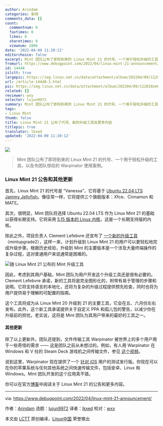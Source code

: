 ```yaml
---
author: Arindam
categories: 新闻
comments_data: []
count:
  commentnum: 0
  favtimes: 0
  likes: 0
  sharetimes: 0
  viewnum: 2806
date: '2022-04-09 11:20:12'
editorchoice: false
excerpt: Mint 团队公布了即将到来的 Linux Mint 21 的代号、一个用于轻松升级的工具，以及令团队惊叹的 Warpinator 使用案例。
fromurl: https://www.debugpoint.com/2022/04/linux-mint-21-announcement/
id: 14448
islctt: true
largepic: https://img.linux.net.cn/data/attachment/album/202204/09/112010zm619gd31ka7zk3k.jpg
url: /article-14448-1.html
pic: https://img.linux.net.cn/data/attachment/album/202204/09/112010zm619gd31ka7zk3k.jpg.thumb.jpg
related: []
reviewer: wxy
selector: lujun9972
summary: Mint 团队公布了即将到来的 Linux Mint 21 的代号、一个用于轻松升级的工具，以及令团队惊叹的 Warpinator 使用案例。
tags:
- Linux Mint
thumb: false
title: Linux Mint 21 公布了代号、新的升级工具及更多内容
titlepic: true
translator: lkxed
updated: '2022-04-09 11:20:12'
---
```


![](/data/attachment/album/202204/09/112010zm619gd31ka7zk3k.jpg)



> 
> Mint 团队公布了即将到来的 Linux Mint 21 的代号、一个用于轻松升级的工具，以及令团队惊叹的 Warpinator 使用案例。
> 
> 
> 


### Linux Mint 21 公告和其他更新


首先，Linux Mint 21 的代号是 “Vanessa”，它将基于 [Ubuntu 22.04 LTS Jammy Jellyfish](https://www.debugpoint.com/2022/01/ubuntu-22-04-lts/)。像往常一样，它将提供三个旗舰版本：Xfce、Cinnamon 和 MATE。


其次，很明显，Mint 团队将选择 Ubuntu 22.04 LTS 作为 Linux Mint 21 的基础以获得长期支持。它将采用 [5.15 版本的 Linux 内核](https://www.debugpoint.com/2021/11/linux-kernel-5-15/)，这是一个长期支持版的内核。


除此之外，项目负责人 Clement Lefebvre 还宣布了 [一个新的升级工具](https://github.com/linuxmint/mintupgrade2)（mintupgrade2），这样一来，计划升级到 Linux Mint 21 的用户可以更轻松地完成升级步骤。根据历史经验，升级到 Mint 的主要版本是一个涉及大量终端操作的复杂过程，这对普通用户来说通常是困难的。


![随 Linux Mint 21 公布的 Mint 升级工具](/data/attachment/album/202204/09/112012i6p6y9kyn2p1ain2.jpg)


因此，考虑到其用户基础，Mint 团队为用户开发这个升级工具还是很有必要的。Clement Lefebvre 承诺，新的工具将是完全图形化的，附带有易于管理的步骤和说明。它将支持语言的本地化，还将为复杂的升级过程提供预先检查，同时也将为用户提供易于理解的可配置的指南。


这个工具将成为从 Linux Mint 20 升级到 21 的主要工具，它会在五、六月份左右发布。此外，这个新工具承诺提供关于自定义 PPA 和孤儿包的警告，以减少你在升级前的担忧。老实说，这将是 Mint 团队为其用户带来的最好的工具之一。


#### 其他更新


除了以上更新外，团队还提到，文件传输工具 Warpinator 被世界上的多个用户用于一些奇怪的需求 —— 这是团队之前从未想过的。例如，有人用 Warpinator 在 Windows 和 V 社的 Steam Deck 游戏机之间传输文件，参见 [这个视频](https://www.youtube.com/watch?v=sHdQT6kI6Q8)。


说到这里，Warpinator 现在提供了一个 [针对 iOS](https://www.reddit.com/r/linuxmint/comments/rn04lw/interest_in_warpinator_for_ios/) 用户的测试发行版。你现在可以在你的苹果系统与任何其他系统之间快速传输文件，包括安卓、Linux 和 Windows。Mint 团队开发的这个应用真不错。


你可以在官方[博客](https://blog.linuxmint.com/?p=4293)中阅读关于 Linux Mint 21 的公告和更多内容。




---


via: <https://www.debugpoint.com/2022/04/linux-mint-21-announcement/>


作者：[Arindam](https://www.debugpoint.com/author/admin1/) 选题：[lujun9972](https://github.com/lujun9972) 译者：[lkxed](https://github.com/lkxed) 校对：[wxy](https://github.com/wxy)


本文由 [LCTT](https://github.com/LCTT/TranslateProject) 原创编译，[Linux中国](https://linux.cn/) 荣誉推出